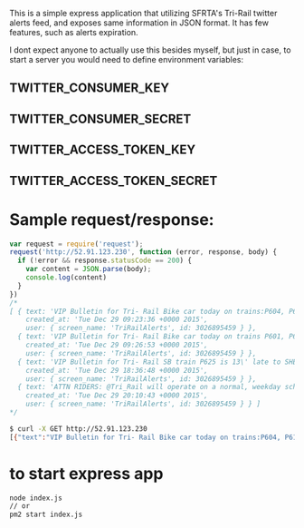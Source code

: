 This is a simple express application that utilizing SFRTA's Tri-Rail twitter alerts feed, and exposes same information in JSON format. It has few features, such as alerts expiration.

I dont expect anyone to actually use this besides myself, but just in case, to start a server you would need to define environment variables:

## TWITTER_CONSUMER_KEY
## TWITTER_CONSUMER_SECRET
## TWITTER_ACCESS_TOKEN_KEY
## TWITTER_ACCESS_TOKEN_SECRET 

# Sample request/response:

```javascript
var request = require('request');
request('http://52.91.123.230', function (error, response, body) {
  if (!error && response.statusCode == 200) {
    var content = JSON.parse(body);
    console.log(content) 
  }
})
/*
[ { text: 'VIP Bulletin for Tri- Rail Bike car today on trains:P604, P615, P620, P627, P632 and P643. Call 1-800-TRI-RAIL to confirm',
    created_at: 'Tue Dec 29 09:23:36 +0000 2015',
    user: { screen_name: 'TriRailAlerts', id: 3026895459 } },
  { text: 'VIP Bulletin for Tri- Rail Bike car today on trains P601, P610, P619, P628, P639, and P646. Call 1-800-TRI-RAIL to confirm',
    created_at: 'Tue Dec 29 09:26:53 +0000 2015',
    user: { screen_name: 'TriRailAlerts', id: 3026895459 } },
  { text: 'VIP Bulletin for Tri- Rail SB train P625 is 13\' late to SHE.',
    created_at: 'Tue Dec 29 18:36:48 +0000 2015',
    user: { screen_name: 'TriRailAlerts', id: 3026895459 } },
  { text: 'ATTN RIDERS: @Tri_Rail will operate on a normal, weekday schedule this Thursday, Dec. 31 and a weekend/holiday schedule on Friday, January 1',
    created_at: 'Tue Dec 29 20:10:43 +0000 2015',
    user: { screen_name: 'TriRailAlerts', id: 3026895459 } } ]
*/
```

```bash
$ curl -X GET http://52.91.123.230
[{"text":"VIP Bulletin for Tri- Rail Bike car today on trains:P604, P615, P620, P627, P632 and P643. Call 1-800-TRI-RAIL to confirm","created_at":"Tue Dec 29 09:23:36 +0000 2015","user":{"screen_name":"TriRailAlerts","id":3026895459}},{"text":"VIP Bulletin for Tri- Rail Bike car today on trains P601, P610, P619, P628, P639, and P646. Call 1-800-TRI-RAIL to confirm","created_at":"Tue Dec 29 09:26:53 +0000 2015","user":{"screen_name":"TriRailAlerts","id":3026895459}},{"text":"VIP Bulletin for Tri- Rail SB train P625 is 13' late to SHE.","created_at":"Tue Dec 29 18:36:48 +0000 2015","user":{"screen_name":"TriRailAlerts","id":3026895459}},{"text":"ATTN RIDERS: @Tri_Rail will operate on a normal, weekday schedule this Thursday, Dec. 31 and a weekend/holiday schedule on Friday, January 1","created_at":"Tue Dec 29 20:10:43 +0000 2015","user":{"screen_name":"TriRailAlerts","id":3026895459}}]
```

# to start express app

```bash
node index.js
// or
pm2 start index.js
```


